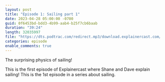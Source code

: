 ```yaml
---
layout: post
title: "Episode 1: Sailing part 1"
date: 2023-04-28 05:00:00 -0700
guid: 0f6453bd-bdd3-4b99-aab4-b25f7cb6baab
duration: "39:24"
length: 32035997
file: "https://dts.podtrac.com/redirect.mp3/download.explainercast.com/explainercast-001.mp3"
categories: episode
enable_comments: true
---
```

The surprising physics of sailing!

This is the first episode of Explainercast where Shane and Dave explain sailing! This is the 1st episode
in a series about sailing.
